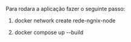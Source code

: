 Para rodara a aplicação fazer o seguinte passo:

1) docker network create rede-ngnix-node

2) docker compose up --build